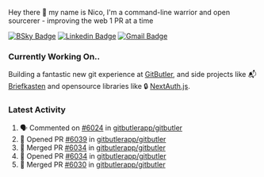 
Hey there 👋 my name is Nico, I'm a command-line warrior and open sourcerer - improving the web 1 PR at a time

[![BSky Badge](https://img.shields.io/badge/-%20%40ndo.dev%20-%200285FF?style=flat-square&logo=bluesky&color=%23161e27)](https://bsky.app/profile/ndo.dev) [![Linkedin Badge](https://img.shields.io/badge/-ndom91-blue?style=flat-square&logo=Linkedin&logoColor=white&link=https://www.linkedin.com/in/ndom91/)](https://www.linkedin.com/in/ndom91/) [![Gmail Badge](https://img.shields.io/badge/-yo@ndo.dev-c14438?style=flat-square&logo=mail.ru&logoColor=white&link=mailto:yo@ndo.dev)](mailto:yo@ndo.dev)

### Currently Working On..

Building a fantastic new git experience at [GitButler](https://github.com/gitbutlerapp), and side projects like 📬 [Briefkasten](https://briefkastenhq.com) and opensource libraries like 🔒 [NextAuth.js](https://github.com/nextauthjs/next-auth).

<!--START_SECTION_PROFILE_VIEWS:readme-info-->
<!--END_SECTION_PROFILE_VIEWS:readme-info-->

<!--START_SECTION_DAILY_COMMIT:readme-info-->
<!--END_SECTION_DAILY_COMMIT:readme-info-->

<!--START_SECTION_WEEKLY_COMMIT:readme-info-->
<!--END_SECTION_WEEKLY_COMMIT:readme-info-->

### Latest Activity

<!--START_SECTION:activity-->
1. 🗣 Commented on [#6024](https://github.com/gitbutlerapp/gitbutler/pull/6024#issuecomment-2607344219) in [gitbutlerapp/gitbutler](https://github.com/gitbutlerapp/gitbutler)
2. 💪 Opened PR [#6039](https://github.com/gitbutlerapp/gitbutler/pull/6039) in [gitbutlerapp/gitbutler](https://github.com/gitbutlerapp/gitbutler)
3. 🎉 Merged PR [#6034](https://github.com/gitbutlerapp/gitbutler/pull/6034) in [gitbutlerapp/gitbutler](https://github.com/gitbutlerapp/gitbutler)
4. 💪 Opened PR [#6034](https://github.com/gitbutlerapp/gitbutler/pull/6034) in [gitbutlerapp/gitbutler](https://github.com/gitbutlerapp/gitbutler)
5. 🎉 Merged PR [#6030](https://github.com/gitbutlerapp/gitbutler/pull/6030) in [gitbutlerapp/gitbutler](https://github.com/gitbutlerapp/gitbutler)
<!--END_SECTION:activity-->
